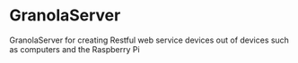 GranolaServer
=============

GranolaServer for creating Restful web service devices out of devices such as computers and the Raspberry Pi
